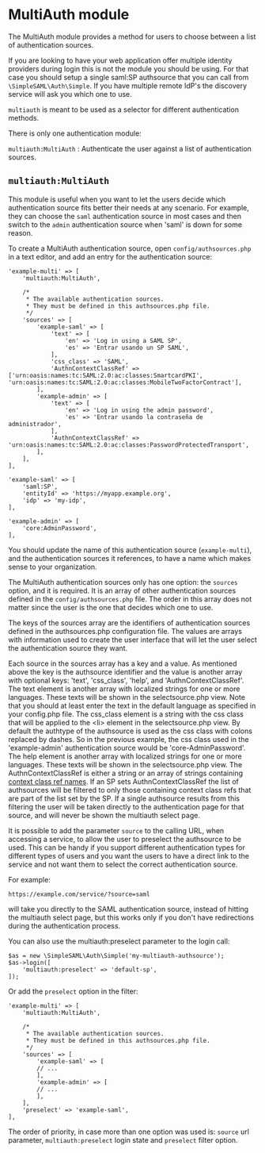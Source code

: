 MultiAuth module
================

The MultiAuth module provides a method for users to choose between
a list of authentication sources.

If you are looking to have your web application offer multiple
identity providers during login this is not the module you should be
using. For that case you should setup a single saml:SP authsource that
you can call from `\SimpleSAML\Auth\Simple`. If you have multiple
remote IdP's the discovery service will ask you which one to use.

`multiauth` is meant to be used as a selector for different
authentication methods.

There is only one authentication module:

`multiauth:MultiAuth`
: Authenticate the user against a list of authentication sources.

`multiauth:MultiAuth`
---------------------

This module is useful when you want to let the users decide which
authentication source fits better their needs at any scenario. For
example, they can choose the `saml` authentication source in most
cases and then switch to the `admin` authentication source when
'saml' is down for some reason.

To create a MultiAuth authentication source, open
`config/authsources.php` in a text editor, and add an entry for the
authentication source:

    'example-multi' => [
        'multiauth:MultiAuth',

        /*
         * The available authentication sources.
         * They must be defined in this authsources.php file.
         */
        'sources' => [
            'example-saml' => [
                'text' => [
                    'en' => 'Log in using a SAML SP',
                    'es' => 'Entrar usando un SP SAML',
                ],
                'css_class' => 'SAML',
                'AuthnContextClassRef' => ['urn:oasis:names:tc:SAML:2.0:ac:classes:SmartcardPKI', 'urn:oasis:names:tc:SAML:2.0:ac:classes:MobileTwoFactorContract'],
            ],
            'example-admin' => [
                'text' => [
                    'en' => 'Log in using the admin password',
                    'es' => 'Entrar usando la contraseña de administrador',
                ],
                'AuthnContextClassRef' => 'urn:oasis:names:tc:SAML:2.0:ac:classes:PasswordProtectedTransport',
            ],
        ],
    ],

    'example-saml' => [
        'saml:SP',
        'entityId' => 'https://myapp.example.org',
        'idp' => 'my-idp',
    ],

    'example-admin' => [
        'core:AdminPassword',
    ],

You should update the name of this authentication source
(`example-multi`), and the authentication sources it references,
to have a name which makes sense to your organization.

The MultiAuth authentication sources only has one option: the
`sources` option, and it is required. It is an array of other
authentication sources defined in the `config/authsources.php`
file. The order in this array does not matter since the user
is the one that decides which one to use.

The keys of the sources array are the identifiers of authentication
sources defined in the authsources.php configuration file. The
values are arrays with information used to create the user
interface that will let the user select the authentication source
they want.

Each source in the sources array has a key and a value. As
mentioned above the key is the authsource identifier and the value
is another array with optional keys: 'text', 'css_class', 'help', and 'AuthnContextClassRef'.
The text element is another array with localized strings for one
or more languages. These texts will be shown in the selectsource.php
view. Note that you should at least enter the text in the default
language as specified in your config.php file. The css_class
element is a string with the css class that will be applied to
the &lt;li> element in the selectsource.php view. By default the
authtype of the authsource is used as the css class with colons
replaced by dashes. So in the previous example, the css class used
in the 'example-admin' authentication source would be
'core-AdminPassword'. The help element is another array with localized
strings for one or more languages. These texts will be shown in the
selectsource.php view. The AuthnContextClassRef is either a string or
an array of strings containing [context class ref names](https://docs.oasis-open.org/security/saml/v2.0/saml-authn-context-2.0-os.pdf).
If an SP sets AuthnContextClassRef the list of authsources will be
filtered to only those containing context class refs that are part of the list set by the SP.
If a single authsource results from this filtering the user will be taken directly to the
authentication page for that source, and will never be shown the multiauth select page.

It is possible to add the parameter `source` to the calling URL,
when accessing a service, to allow the user to preselect the
authsource to be used. This can be handy if you support different
authentication types for different types of users and you want the
users to have a direct link to the service and not want them to
select the correct authentication source.

For example:

`https://example.com/service/?source=saml`

will take you directly to the SAML authentication source, instead
of hitting the multiauth select page, but this works only if you
don't have redirections during the authentication process.

You can also use the multiauth:preselect parameter to the login call:

    $as = new \SimpleSAML\Auth\Simple('my-multiauth-authsource');
    $as->login([
        'multiauth:preselect' => 'default-sp',
    ]);

Or add the `preselect` option in the filter:

    'example-multi' => [
        'multiauth:MultiAuth',

        /*
         * The available authentication sources.
         * They must be defined in this authsources.php file.
         */
        'sources' => [
            'example-saml' => [
            // ...
            ],
            'example-admin' => [
            // ...
            ],
        ],
        'preselect' => 'example-saml',
    ],

The order of priority, in case more than one option was used is:
`source` url parameter, `multiauth:preselect` login state and
`preselect` filter option.
